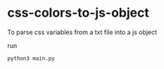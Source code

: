 # css-colors-to-js-object

To parse css variables from a txt file into a js object

run

```python 
python3 main.py
```
